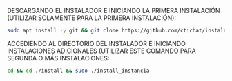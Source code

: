 DESCARGANDO EL INSTALADOR E INICIANDO LA PRIMERA INSTALACIÓN (UTILIZAR SOLAMENTE PARA LA PRIMERA INSTALACIÓN):

```bash
sudo apt install -y git && git clone https://github.com/ctichat/instaladorvemfazer install && sudo chmod -R 777 ./install && cd ./install && sudo ./install_primaria
```

ACCEDIENDO AL DIRECTORIO DEL INSTALADOR E INICIANDO INSTALACIONES ADICIONALES (UTILIZAR ESTE COMANDO PARA SEGUNDA O MÁS INSTALACIONES:
```bash
cd && cd ./install && sudo ./install_instancia
```

